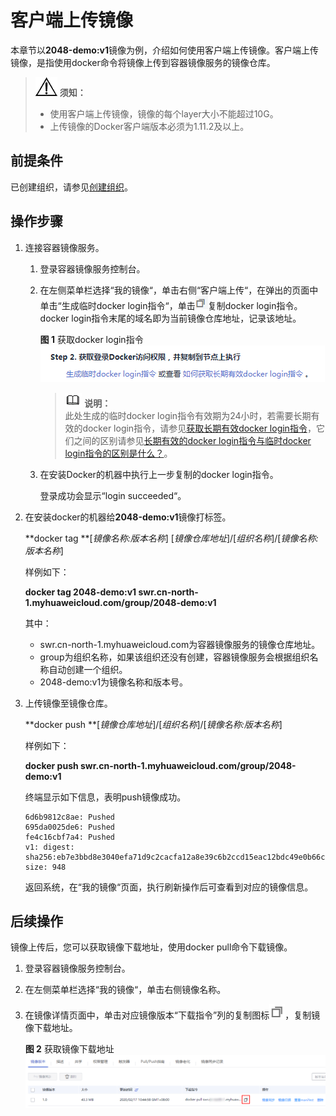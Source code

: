 # 客户端上传镜像<a name="swr_01_0011"></a>

本章节以**2048-demo:v1**镜像为例，介绍如何使用客户端上传镜像。客户端上传镜像，是指使用docker命令将镜像上传到容器镜像服务的镜像仓库。

>![](public_sys-resources/icon-notice.gif) **须知：**   
>-   使用客户端上传镜像，镜像的每个layer大小不能超过10G。  
>-   上传镜像的Docker客户端版本必须为1.11.2及以上。  

## 前提条件<a name="section1409154617177"></a>

已创建组织，请参见[创建组织](组织管理.md#section12921632181415)。

## 操作步骤<a name="zh-cn_topic_0083050718_section862311112816"></a>

1.  连接容器镜像服务。
    1.  登录容器镜像服务控制台。
    2.  在左侧菜单栏选择“我的镜像“，单击右侧“客户端上传“，在弹出的页面中单击“生成临时docker login指令“，单击![](figures/icon-copy.png)复制docker login指令。docker login指令末尾的域名即为当前镜像仓库地址，记录该地址。

        **图 1**  获取docker login指令<a name="zh-cn_topic_0112596104_fig13751239104219"></a>  
        ![](figures/获取docker-login指令.png "获取docker-login指令")

        >![](public_sys-resources/icon-note.gif) **说明：**   
        >此处生成的临时docker login指令有效期为24小时，若需要长期有效的docker login指令，请参见[获取长期有效docker login指令](获取长期有效docker-login指令.md)，它们之间的区别请参见[长期有效的docker login指令与临时docker login指令的区别是什么？](https://support.huaweicloud.com/swr_faq/swr_faq_0015.html)。  

    3.  在安装Docker的机器中执行上一步复制的docker login指令。

        登录成功会显示“login succeeded“。

2.  在安装docker的机器给**2048-demo:v1**镜像打标签。

    **docker tag **\[_镜像名称:版本名称_\] \[_镜像仓库地址_\]/\[_组织名称_\]/\[_镜像名称:版本名称_\]

    样例如下：

    **docker tag 2048-demo:v1 swr.cn-north-1.myhuaweicloud.com/group/2048-demo:v1**

    其中：

    -   swr.cn-north-1.myhuaweicloud.com为容器镜像服务的镜像仓库地址。
    -   group为组织名称，如果该组织还没有创建，容器镜像服务会根据组织名称自动创建一个组织。
    -   2048-demo:v1为镜像名称和版本号。

3.  上传镜像至镜像仓库。

    **docker push **\[_镜像仓库地址_\]/\[_组织名称_\]/\[_镜像名称:版本名称_\]

    样例如下：

    **docker push swr.cn-north-1.myhuaweicloud.com/group/2048-demo:v1**

    终端显示如下信息，表明push镜像成功。

    ```
    6d6b9812c8ae: Pushed 
    695da0025de6: Pushed 
    fe4c16cbf7a4: Pushed 
    v1: digest: sha256:eb7e3bbd8e3040efa71d9c2cacfa12a8e39c6b2ccd15eac12bdc49e0b66cee63 size: 948
    ```

    返回系统，在“我的镜像“页面，执行刷新操作后可查看到对应的镜像信息。


## 后续操作<a name="section2795183720459"></a>

镜像上传后，您可以获取镜像下载地址，使用docker pull命令下载镜像。

1.  登录容器镜像服务控制台。
2.  在左侧菜单栏选择“我的镜像“，单击右侧镜像名称。
3.  在镜像详情页面中，单击对应镜像版本“下载指令”列的复制图标![](figures/小图标-复制.png)，复制镜像下载地址。

    **图 2**  获取镜像下载地址<a name="zh-cn_topic_0084266454_fig18518532151513"></a>  
    ![](figures/获取镜像下载地址.png "获取镜像下载地址")


